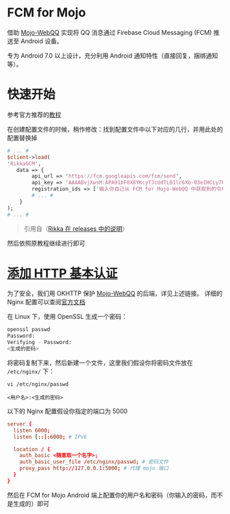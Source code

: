 # FCM for Mojo
借助 [Mojo-WebQQ](https://github.com/sjdy521/Mojo-Webqq) 实现将 QQ 消息通过 Firebase Cloud Messaging (FCM) 推送至 Android 设备。

专为 Android 7.0 以上设计，充分利用 Android 通知特性（直接回复，捆绑通知等）。

# 快速开始

参考官方推荐的[教程](http://www.coolapk.com/apk/com.swjtu.gcmformojo)

在创建配置文件的时候，稍作修改：找到配置文件中以下对应的几行，并用此处的配置替换掉

```perl
# ... #
$client->load(
'RikkaGCM',
   data => {
        api_url => 'https://fcm.googleapis.com/fcm/send',
        api_key => 'AAAABvjXwsM:APA91bF0X8YKcyTJcUdTLB1lc6Xb-03eIHCLy7PKHCwVYCL6XqEB7eS8o3i0amPOPi-R4i_ldlVtnPcYLtf4DwS4qgTi5Ra8Uyl9pGT02iJDE9Ovc-5dUoNSpgWUUZPn0KN2gJjeYLhO',
        registration_ids => ['输入你自己从 FCM for Mojo-WebQQ 中获取到的令牌']
        # ... #
    }
);
# ... #
```
> 引用自（[Rikka 在 releases 中的说明](https://github.com/RikkaW/FCM-for-Mojo/releases/v0.1.0)）

然后依照原教程继续进行即可

# [添加 HTTP 基本认证](https://github.com/RikkaW/FCM-for-Mojo/pull/4)

为了安全，我们用 OKHTTP 保护 [Mojo-WebQQ](https://github.com/sjdy521/Mojo-Webqq) 的后端，详见上述链接。
详细的 Nginx 配置可以查阅[官方文档](https://nginx.org/en/docs/http/ngx_http_auth_basic_module.html)

在 Linux 下，使用 OpenSSL 生成一个密码：

```bash
openssl passwd
Password:
Verifying - Password:
<生成的密码>
```

将密码复制下来，然后新建一个文件，这里我们假设你将密码文件放在 ```/etc/nginx/``` 下：

```
vi /etc/nginx/passwd
```

```
<用户名>:<生成的密码>
```

以下的 Nginx 配置假设你指定的端口为 5000

```conf
server {
  listen 6000;
  listen [::]:6000; # IPv6

  location / {
    auth_basic <随意取一个名字>;
    auth_basic_user_file /etc/nginx/passwd; # 密码文件
    proxy_pass http://127.0.0.1:5000; # 代理 mojo 端口
  }
}
```

然后在 FCM for Mojo Android 端上配置你的用户名和密码（你输入的密码，而不是生成的）即可
